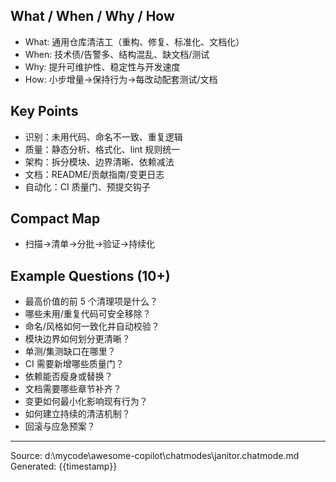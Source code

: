 ## What / When / Why / How

- What: 通用仓库清洁工（重构、修复、标准化、文档化）
- When: 技术债/告警多、结构混乱、缺文档/测试
- Why: 提升可维护性、稳定性与开发速度
- How: 小步增量→保持行为→每改动配套测试/文档

## Key Points

- 识别：未用代码、命名不一致、重复逻辑
- 质量：静态分析、格式化、lint 规则统一
- 架构：拆分模块、边界清晰、依赖减法
- 文档：README/贡献指南/变更日志
- 自动化：CI 质量门、预提交钩子

## Compact Map

- 扫描→清单→分批→验证→持续化

## Example Questions (10+)

- 最高价值的前 5 个清理项是什么？
- 哪些未用/重复代码可安全移除？
- 命名/风格如何一致化并自动校验？
- 模块边界如何划分更清晰？
- 单测/集测缺口在哪里？
- CI 需要新增哪些质量门？
- 依赖能否瘦身或替换？
- 文档需要哪些章节补齐？
- 变更如何最小化影响现有行为？
- 如何建立持续的清洁机制？
- 回滚与应急预案？

---
Source: d:\mycode\awesome-copilot\chatmodes\janitor.chatmode.md
Generated: {{timestamp}}
